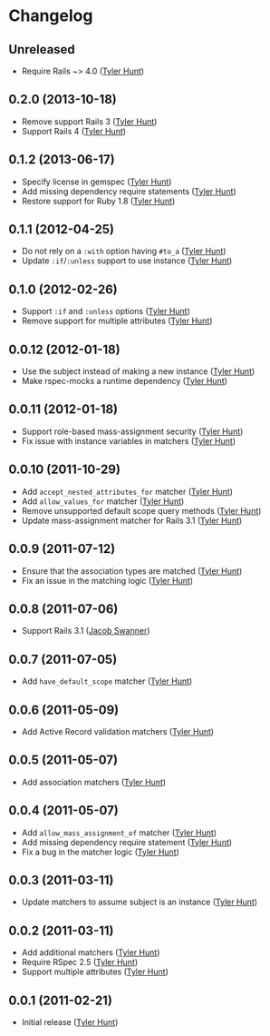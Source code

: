 # Changelog

## Unreleased

  * Require Rails ~> 4.0 ([Tyler Hunt][tylerhunt])

## 0.2.0 (2013-10-18)

  * Remove support Rails 3 ([Tyler Hunt][tylerhunt])
  * Support Rails 4 ([Tyler Hunt][tylerhunt])

## 0.1.2 (2013-06-17)

  * Specify license in gemspec ([Tyler Hunt][tylerhunt])
  * Add missing dependency require statements ([Tyler Hunt][tylerhunt])
  * Restore support for Ruby 1.8 ([Tyler Hunt][tylerhunt])

## 0.1.1 (2012-04-25)

  * Do not rely on a `:with` option having `#to_a` ([Tyler Hunt][tylerhunt])
  * Update `:if`/`:unless` support to use instance ([Tyler Hunt][tylerhunt])

## 0.1.0 (2012-02-26)

  * Support `:if` and `:unless` options ([Tyler Hunt][tylerhunt])
  * Remove support for multiple attributes ([Tyler Hunt][tylerhunt])

## 0.0.12 (2012-01-18)

  * Use the subject instead of making a new instance ([Tyler Hunt][tylerhunt])
  * Make rspec-mocks a runtime dependency ([Tyler Hunt][tylerhunt])

## 0.0.11 (2012-01-18)

  * Support role-based mass-assignment security ([Tyler Hunt][tylerhunt])
  * Fix issue with instance variables in matchers ([Tyler Hunt][tylerhunt])

## 0.0.10 (2011-10-29)

  * Add `accept_nested_attributes_for` matcher ([Tyler Hunt][tylerhunt])
  * Add `allow_values_for` matcher ([Tyler Hunt][tylerhunt])
  * Remove unsupported default scope query methods ([Tyler Hunt][tylerhunt])
  * Update mass-assignment matcher for Rails 3.1 ([Tyler Hunt][tylerhunt])

## 0.0.9 (2011-07-12)

  * Ensure that the association types are matched ([Tyler Hunt][tylerhunt])
  * Fix an issue in the matching logic ([Tyler Hunt][tylerhunt])

## 0.0.8 (2011-07-06)

  * Support Rails 3.1 ([Jacob Swanner][jswanner])

## 0.0.7 (2011-07-05)

  * Add `have_default_scope` matcher ([Tyler Hunt][tylerhunt])

## 0.0.6 (2011-05-09)

  * Add Active Record validation matchers ([Tyler Hunt][tylerhunt])

## 0.0.5 (2011-05-07)

  * Add association matchers ([Tyler Hunt][tylerhunt])

## 0.0.4 (2011-05-07)

  * Add `allow_mass_assignment_of` matcher ([Tyler Hunt][tylerhunt])
  * Add missing dependency require statement ([Tyler Hunt][tylerhunt])
  * Fix a bug in the matcher logic ([Tyler Hunt][tylerhunt])

## 0.0.3 (2011-03-11)

  * Update matchers to assume subject is an instance ([Tyler Hunt][tylerhunt])

## 0.0.2 (2011-03-11)

  * Add additional matchers ([Tyler Hunt][tylerhunt])
  * Require RSpec 2.5 ([Tyler Hunt][tylerhunt])
  * Support multiple attributes ([Tyler Hunt][tylerhunt])

## 0.0.1 (2011-02-21)

  * Initial release ([Tyler Hunt][tylerhunt])

[jswanner]: https://github.com/jswanner
[tylerhunt]: https://github.com/tylerhunt
